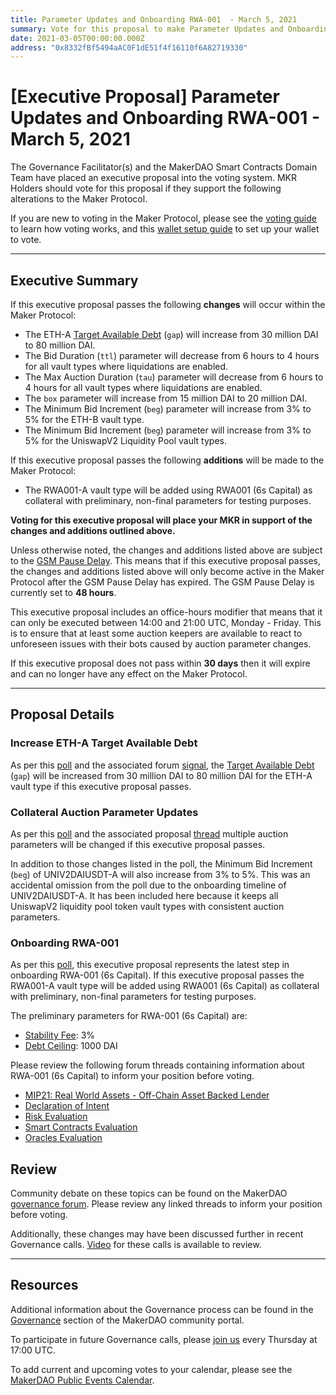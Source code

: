 ```yaml
---
title: Parameter Updates and Onboarding RWA-001  - March 5, 2021
summary: Vote for this proposal to make Parameter Updates and Onboarding RWA-001
date: 2021-03-05T00:00:00.000Z
address: "0x8332fBf5494aAC0F1dE51f4f16110f6A82719330"
---
```

# [Executive Proposal] Parameter Updates and Onboarding RWA-001 - March 5, 2021

The Governance Facilitator(s) and the MakerDAO Smart Contracts Domain Team have placed an executive proposal into the voting system. MKR Holders should vote for this proposal if they support the following alterations to the Maker Protocol.

If you are new to voting in the Maker Protocol, please see the [voting guide](https://community-development.makerdao.com/en/learn/governance/how-voting-works/) to learn how voting works, and this [wallet setup guide](https://community-development.makerdao.com/en/learn/governance/voting-setup/) to set up your wallet to vote. 

---

## Executive Summary

If this executive proposal passes the following **changes** will occur within the Maker Protocol:
- The ETH-A [Target Available Debt](https://community-development.makerdao.com/en/learn/governance/module-dciam) (`gap`) will increase from 30 million DAI to 80 million DAI.
- The Bid Duration (`ttl`) parameter will decrease from 6 hours to 4 hours for all vault types where liquidations are enabled.
- The Max Auction Duration (`tau`) parameter will decrease from 6 hours to 4 hours for all vault types where liquidations are enabled.
- The `box` parameter will increase from 15 million DAI to 20 million DAI.
- The Minimum Bid Increment (`beg`) parameter will increase from 3% to 5% for the ETH-B vault type.
- The Minimum Bid Increment (`beg`) parameter will increase from 3% to 5% for the UniswapV2 Liquidity Pool vault types.

If this executive proposal passes the following **additions** will be made to the Maker Protocol:
- The RWA001-A vault type will be added using RWA001 (6s Capital) as collateral with preliminary, non-final parameters for testing purposes.

**Voting for this executive proposal will place your MKR in support of the changes and additions outlined above.**

Unless otherwise noted, the changes and additions listed above are subject to the [GSM Pause Delay](https://community-development.makerdao.com/en/learn/governance/param-gsm-pause-delay). This means that if this executive proposal passes, the changes and additions listed above will only become active in the Maker Protocol after the GSM Pause Delay has expired. The GSM Pause Delay is currently set to **48 hours**.

This executive proposal includes an office-hours modifier that means that it can only be executed between 14:00 and 21:00 UTC, Monday - Friday. This is to ensure that at least some auction keepers are available to react to unforeseen issues with their bots caused by auction parameter changes.

If this executive proposal does not pass within **30 days** then it will expire and can no longer have any effect on the Maker Protocol. 

---

## Proposal Details

### Increase ETH-A Target Available Debt

As per this [poll](https://vote.makerdao.com/polling/QmXKFm9n?network=mainnet#poll-detail) and the associated forum [signal](https://forum.makerdao.com/t/signal-request-increase-eth-a-dc-iam-gap/6603), the [Target Available Debt](https://community-development.makerdao.com/en/learn/governance/module-dciam/) (`gap`) will be increased from 30 million DAI to 80 million DAI for the ETH-A vault type if this executive proposal passes.

### Collateral Auction Parameter Updates

As per this [poll](https://vote.makerdao.com/polling/QmPyvEzd?network=mainnet) and the associated proposal [thread](https://forum.makerdao.com/t/flip-auctions-parameter-adjustment-proposal/6732) multiple auction parameters will be changed if this executive proposal passes.

In addition to those changes listed in the poll, the Minimum Bid Increment (`beg`) of UNIV2DAIUSDT-A will also increase from 3% to 5%. This was an accidental omission from the poll due to the onboarding timeline of UNIV2DAIUSDT-A. It has been included here because it keeps all UniswapV2 liquidity pool token vault types with consistent auction parameters.

### Onboarding RWA-001

As per this [poll](https://vote.makerdao.com/polling/QmSqXVUQ?network=mainnet#poll-detail), this executive proposal represents the latest step in onboarding RWA-001 (6s Capital). If this executive proposal passes the RWA001-A vault type will be added using RWA001 (6s Capital) as collateral with preliminary, non-final parameters for testing purposes.

The preliminary parameters for RWA-001 (6s Capital) are:

* [Stability Fee](https://community-development.makerdao.com/en/learn/governance/param-stability-fee): 3%
* [Debt Ceiling](https://community-development.makerdao.com/en/learn/governance/param-debt-ceiling): 1000 DAI

Please review the following forum threads containing information about RWA-001 (6s Capital) to inform your position before voting.

* [MIP21: Real World Assets - Off-Chain Asset Backed Lender](https://forum.makerdao.com/t/mip21-real-world-assets-off-chain-asset-backed-lender/3917)
* [Declaration of Intent](https://forum.makerdao.com/t/mip13c3-sp4-declaration-of-intent-commercial-points-off-chain-asset-backed-lender-to-onboard-real-world-assets-as-collateral-for-a-dai-loan/3914)
* [Risk Evaluation](https://forum.makerdao.com/t/sixs-collateral-onboarding-risk-evaluation/5352)
* [Smart Contracts Evaluation](https://forum.makerdao.com/t/rwa-001-erc20-token-smart-contract-domain-community-assessment/5363)
* [Oracles Evaluation](https://forum.makerdao.com/t/sixs-rwa-001-collateral-onboarding-oracle-assessment-mip10c3-sp18/5378)

## Review

Community debate on these topics can be found on the MakerDAO [governance forum](https://forum.makerdao.com/). Please review any linked threads to inform your position before voting.

Additionally, these changes may have been discussed further in recent Governance calls. [Video](https://www.youtube.com/playlist?list=PLLzkWCj8ywWNq5-90-Id6VPSsrk4OWVan) for these calls is available to review.

---

## Resources

Additional information about the Governance process can be found in the [Governance](https://community-development.makerdao.com/en/learn/governance) section of the MakerDAO community portal.

To participate in future Governance calls, please [join us](https://github.com/makerdao/community/tree/master/governance/governance-and-risk-meetings) every Thursday at 17:00 UTC.

To add current and upcoming votes to your calendar, please see the [MakerDAO Public Events Calendar](https://calendar.google.com/calendar/embed?src=makerdao.com_3efhm2ghipksegl009ktniomdk%40group.calendar.google.com&ctz=UTC&mode=week&showCalendars=0&showPrint=0).
